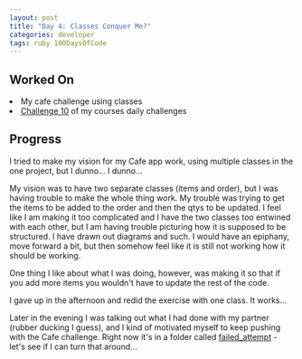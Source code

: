 ```yaml
---
layout: post
title: "Day 4: Classes Conquer Me?"
categories: developer
tags: ruby 100DaysOfCode 
---
```

## Worked On

<li>My cafe challenge using classes</li>
<li><a href="https://github.com/BlueCodeThree/ruby-challenges/blob/master/10_unique.rb">Challenge 10</a> of my courses daily challenges</li>

## Progress 

<p>I tried to make my vision for my Cafe app work, using multiple classes in the one project, but I dunno... I dunno... </p>

<p>My vision was to have two separate classes (items and order), but I was having trouble to make the whole thing work. My trouble was trying to get the items to be added to the order and then the qtys to be updated. I feel like I am making it too complicated and I have the two classes too entwined with each other, but I am having trouble picturing how it is supposed to be structured. I have drawn out diagrams and such. I would have an epiphany, move forward a bit, but then somehow feel like it is still not working how it should be working. </p>

<p>One thing I like about what I was doing, however, was making it so that if you add more items you wouldn't have to update the rest of the code. </p>

<p>I gave up in the afternoon and redid the exercise with one class. It works...</p>

<p>Later in the evening I was talking out what I had done with my partner (rubber ducking I guess), and I kind of motivated myself to keep pushing with the Cafe challenge. Right now it's in a folder called <a href="https://github.com/BlueCodeThree/ruby-challenges/commit/78cf00fef09383d45b24c7a6a6bedd9f61e850ae#diff-2d5df7945c54c6c51f8078bfdb8ce06f">failed_attempt</a> - let's see if I can turn that around...</p>